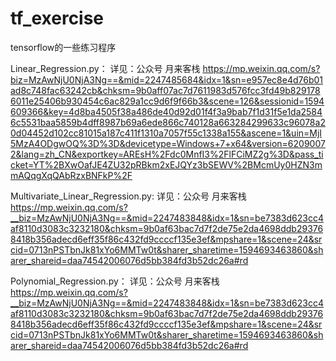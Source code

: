 # tf_exercise
tensorflow的一些练习程序

Linear_Regression.py：
详见：公众号 月来客栈 
https://mp.weixin.qq.com/s?biz=MzAwNjU0NjA3Ng==&mid=2247485684&idx=1&sn=e957ec8e4d76b01ad8c748fac63242cb&chksm=9b0aff07ac7d7611983d576fcc3fd49b8291786011e25406b930454c6ac829a1cc9d6f9f66b3&scene=126&sessionid=1594609366&key=4d8ba4505f38a486de40d92d01f4f3a9bab7f1d31f5e1da25846c5531baa5859b4dff8987b69a6ede866c740128a663284299633c96078a20d04452d102cc81015a187c411f1310a7057f55c1338a155&ascene=1&uin=MjI5MzA4ODgwOQ%3D%3D&devicetype=Windows+7+x64&version=62090072&lang=zh_CN&exportkey=AREsH%2Fdc0MnfI3%2FlFCiMZ2g%3D&pass_ticket=YT%2BXwOafJE4ZU32pRBkm2xEJQYz3bSEWV%2BMcmUy0HZN3mmAQqgXqQAbRzxBNFkP%2F

Multivariate_Linear_Regression.py:
详见：公众号 月来客栈 
https://mp.weixin.qq.com/s?__biz=MzAwNjU0NjA3Ng==&mid=2247483848&idx=1&sn=be7383d623cc4af8110d3083c3232180&chksm=9b0af63bac7d7f2de75e2da4698ddb293768418b356adecd6eff35f86c432fd9ccccf135e3ef&mpshare=1&scene=24&srcid=0713nPSTbnJk81xYo6MMTw0t&sharer_sharetime=1594693463860&sharer_shareid=daa74542006076d5bb384fd3b52dc26a#rd

Polynomial_Regression.py：
详见：公众号 月来客栈 
https://mp.weixin.qq.com/s?__biz=MzAwNjU0NjA3Ng==&mid=2247483848&idx=1&sn=be7383d623cc4af8110d3083c3232180&chksm=9b0af63bac7d7f2de75e2da4698ddb293768418b356adecd6eff35f86c432fd9ccccf135e3ef&mpshare=1&scene=24&srcid=0713nPSTbnJk81xYo6MMTw0t&sharer_sharetime=1594693463860&sharer_shareid=daa74542006076d5bb384fd3b52dc26a#rd

